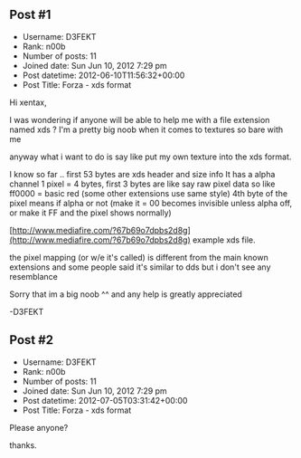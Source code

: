 ## Post #1
- Username: D3FEKT
- Rank: n00b
- Number of posts: 11
- Joined date: Sun Jun 10, 2012 7:29 pm
- Post datetime: 2012-06-10T11:56:32+00:00
- Post Title: Forza - xds format

Hi xentax, 

I was wondering if anyone will be able to help me with a file extension named xds ?  I'm a pretty big noob when it comes to textures so bare with me 

anyway what i want to do is say like put my own texture into the xds format.

I know so far ..
first 53 bytes are xds header and size info
It has a alpha channel
1 pixel = 4 bytes, first 3 bytes are like say raw pixel data so like ff0000 = basic red (some other extensions use same style)
4th byte of the pixel means if alpha or not (make it = 00 becomes invisible unless alpha off, or make it FF and the pixel shows normally)

[http://www.mediafire.com/?67b69o7dpbs2d8g](http://www.mediafire.com/?67b69o7dpbs2d8g)  example xds file.

the pixel mapping (or w/e it's called) is different from the main known extensions and some people said it's similar to dds but i don't see any resemblance

Sorry that im a big noob ^^ and any help is greatly appreciated


-D3FEKT
## Post #2
- Username: D3FEKT
- Rank: n00b
- Number of posts: 11
- Joined date: Sun Jun 10, 2012 7:29 pm
- Post datetime: 2012-07-05T03:31:42+00:00
- Post Title: Forza - xds format

Please anyone? 

thanks.
